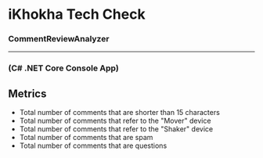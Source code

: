 # iKhokha Tech Check

### CommentReviewAnalyzer 
---
### (C# .NET Core Console App)

Metrics
--------

  - Total number of comments that are shorter than 15 characters
  - Total number of comments that refer to the "Mover" device
  - Total number of comments that refer to the "Shaker" device
  - Total number of comments that are spam
  - Total number of comments that are questions